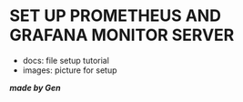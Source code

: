 # SET UP PROMETHEUS AND GRAFANA MONITOR SERVER
- docs: file setup tutorial
- images: picture for setup

***made by Gen***
